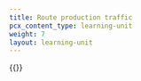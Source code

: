 ```yaml
---
title: Route production traffic
pcx_content_type: learning-unit
weight: 7
layout: learning-unit
---
```


{{<render file="_route-production-traffic.md" productFolder="load-balancing">}}